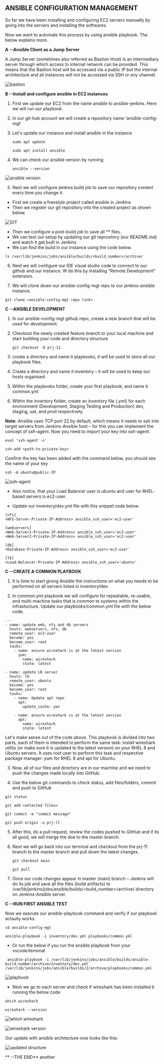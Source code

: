 ## **ANSIBLE CONFIGURATION MANAGEMENT**

So far we have been installing and configuring EC2 servers manually by going into the servers and
installing the softwares.

Now we want to automate this process by using ansible playbook. The below explains more.

**A --Ansible Client as a Jump Server**

A Jump Server (sometimes also referred as Bastion Host) is an intermediary server through which
access to internal network can be provided. This means that the Bastion host will be accessed via a
public IP but the internal architecture and all instances will not be accessed via SSH or any
channel.

![bastion](./images/bastion.PNG)

**B --Install and configure ansible in EC2 instances**

1.  First we update our EC2 from the name ansible to ansible-jenkins. Here we will run our playbook.
2.  In our git-hub account we will create a repository name 'ansible-config-mgt'
3.  Let's update our instance and install ansible in the instance

    `sudo apt update`

    `sudo apt install ansible`

4.  We can check our ansible version by running

    `ansible --version`

![ansible version](./images/ANSIBLE-VERSION.PNG)

5. Next we will configure jenkins build job to save our repository content every time you change it.

- First we create a freestyle project called ansible in Jenkins
- Then we register our git repository into the created project as shown below.

![GIT](./images/git.PNG)

- Then we configure a post-build job to save all \*\* files.
- We can test our setup by updating our git reprository (our README.md) and watch it get built in
  Jenkins
- We can find the build in our instance using the code below.

`ls /var/lib/jenkins/jobs/ansible/builds/<build_number>/archive/`

6. Next we will configure our IDE visual studio code to connect to our github and our instance. W do
   this by installing "Remote Development" extension.

7. We will clone down our ansible-config-mgt repo to our jenkins-ansible instance.

`git clone <ansible-config-mgt repo link>`

**C --ANSIBLE DEVELOPMENT**

1. In our ansible-config-mgt github repo, create a new branch that will be used for development.

2. Checkout the newly created feature branch to your local machine and start building your code and
   directory structure

   `git checkout -b prj-11`

3. create a directory and name it playbooks, it will be used to store all our playbook files.

4. Create a directory and name it inventory – it will be used to keep our hosts organised.

5. Within the playbooks folder, create your first playbook, and name it common.yml

6. Within the inventory folder, create an inventory file (.yml) for each environment (Development,
   Staging Testing and Production) dev, staging, uat, and prod respectively.

**Note:** Ansible uses TCP port 22 by default, which means it needs to ssh into target servers from
Jenkins-Ansible host – for this you can implement the concept of ssh-agent. Now you need to import
your key into ssh-agent:

`eval 'ssh-agent -s'`

`ssh-add <path-to-private-key>`

Confirm the key has been added with the command below, you should see the name of your key

`ssh -A ubuntu@public-IP`

![ssh-agent](./images/ssh-agent.PNG)

- Also notice, that your Load Balancer user is ubuntu and user for RHEL-based servers is ec2-user.

- Update our inventory/dev.yml file with this snippet code below.

```
[nfs]
<NFS-Server-Private-IP-Address> ansible_ssh_user='ec2-user'

[webservers]
<Web-Server1-Private-IP-Address> ansible_ssh_user='ec2-user'
<Web-Server2-Private-IP-Address> ansible_ssh_user='ec2-user'

[db]
<Database-Private-IP-Address> ansible_ssh_user='ec2-user'

[lb]
<Load-Balancer-Private-IP-Address> ansible_ssh_user='ubuntu'
```

**C --CREATE A COMMON PLAYBOOK**

1. It is time to start giving Ansible the instructions on what you needs to be performed on all
   servers listed in inventory/dev.

2. In common.yml playbook we will configure for repeatable, re-usable, and multi-machine tasks that
   is common to systems within the infrastucture. Update our playbooks/common.yml file with the
   below code.

```
---
- name: update web, nfs and db servers
  hosts: webservers, nfs, db
  remote_user: ec2-user
  become: yes
  become_user: root
  tasks:
    - name: ensure wireshark is at the latest version
      yum:
        name: wireshark
        state: latest

- name: update LB server
  hosts: lb
  remote_user: ubuntu
  become: yes
  become_user: root
  tasks:
    - name: Update apt repo
      apt:
        update_cache: yes

    - name: ensure wireshark is at the latest version
      apt:
        name: wireshark
        state: latest
```

Let's make sense out of the code above. This playbook is divided into two parts, each of them is
intended to perform the same task: install wireshark utility (or make sure it is updated to the
latest version) on your RHEL 8 and Ubuntu servers. It uses root user to perform this task and
respective package manager: yum for RHEL 8 and apt for Ubuntu.

3. Now, all of our files and directory are in our machine and we need to push the changes made
   locally into GitHub.

4. Use the below git commands to check status, add files/folders, commit and push to GitHub

```
git status

git add <selected files>

git commit -m "commit message"

git push origin -u prj-ll
```

5. After this, do a pull request, review the codes pushed to GitHub and if its all good, we will
   merge the doe to the master branch.

6. Next we will go back into our terminal and checkout from the prj-11 branch to the master branch
   and pull down the latest changes.

   `git checkout main`

   `git pull`

7. Once our code changes appear in master (main) branch – Jenkins will do its job and save all the
   files (build artifacts) to /var/lib/jenkins/jobs/ansible/builds/<build_number>/archive/ directory
   on Jenkins-Ansible server.

**C --RUN FIRST ANSIBLE TEST**

Now we execute our ansible-playbook command and verify if our playbook actaully works.

`cd ansible-config-mgt`

`ansible-playbook -i inventory/dev.yml playbooks/common.yml`

- Or run the below if you run the ansible playbook from your vscode/terminal

` ansible-playbook -i /var/lib/jenkins/jobs/ansible/builds/ansible-build-number/archive/inventory/dev.yml /var/lib/jenkins/jobs/ansible/builds/2/archive/playbooks/common.yml`

![playbook](./images/playbook.PNG)

- Next we go to each server and check if wireshark has been installed b running the below code

`which wireshark`

`wireshark --version`

![which wireshark](./images/which%20wireshark.PNG)

![wireshark version](./images/wireshark%20version.PNG)

Our update with ansible architecture now looks like this:

![updated structure](./images/updated%20structure.PNG)

** --THE END** another
